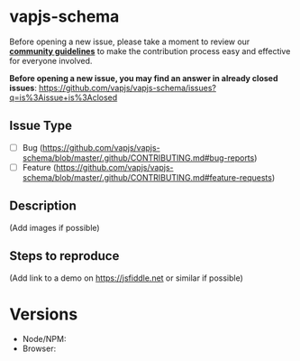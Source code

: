 # vapjs-schema

Before opening a new issue, please take a moment to review our [**community guidelines**](https://github.com/vapjs/vapjs-schema/blob/master/.github/CONTRIBUTING.md) to make the contribution process easy and effective for everyone involved.

**Before opening a new issue, you may find an answer in already closed issues**:
https://github.com/vapjs/vapjs-schema/issues?q=is%3Aissue+is%3Aclosed

## Issue Type

- [ ] Bug (https://github.com/vapjs/vapjs-schema/blob/master/.github/CONTRIBUTING.md#bug-reports)
- [ ] Feature (https://github.com/vapjs/vapjs-schema/blob/master/.github/CONTRIBUTING.md#feature-requests)

## Description

(Add images if possible)

## Steps to reproduce

(Add link to a demo on https://jsfiddle.net or similar if possible)

# Versions

- Node/NPM:
- Browser:
